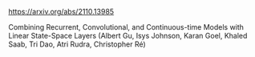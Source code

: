 https://arxiv.org/abs/2110.13985

Combining Recurrent, Convolutional, and Continuous-time Models with Linear State-Space Layers (Albert Gu, Isys Johnson, Karan Goel, Khaled Saab, Tri Dao, Atri Rudra, Christopher Ré)